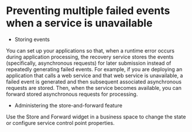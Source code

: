 <!-- image -->

# Preventing multiple failed events when a service is unavailable

- Storing events

You can set up your applications so that, when a runtime error occurs during application processing, the recovery service stores the events (specifically, asynchronous requests) for later submission instead of repeatedly generating failed events. For example, if you are deploying an application that calls a web service and that web service is unavailable, a failed event is generated and then subsequent associated asynchronous requests are stored. Then, when the service becomes available, you can forward stored asynchronous requests for processing.
- Administering the store-and-forward feature

Use the Store and Forward widget in a business space to change the state or configure service control point properties.